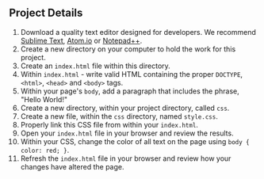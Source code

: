 ## Project Details

1. Download a quality text editor designed for developers. We recommend [Sublime Text](http://www.sublimetext.com/3), [Atom.io](https://atom.io/) or [Notepad++](http://notepad-plus-plus.org/).
2. Create a new directory on your computer to hold the work for this project.
3. Create an `index.html` file within this directory.
4. Within `index.html` - write valid HTML containing the proper `DOCTYPE`, `<html>`, `<head>` and `<body>` tags.
5. Within your page's `body`, add a paragraph that includes the phrase, "Hello World!"
6. Create a new directory, within your project directory, called `css`.
7. Create a new file, within the `css` directory, named `style.css`.
8. Properly link this CSS file from within your `index.html`.
9. Open your `index.html` file in your browser and review the results.
10. Within your CSS, change the color of all text on the page using `body { color: red; }`.
11. Refresh the `index.html` file in your browser and review how your changes have altered the page.